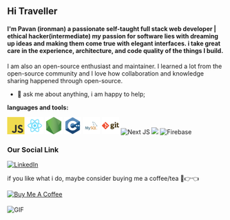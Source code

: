 ## Hi Traveller

#### I'm Pavan (ironman) a passionate self-taught full stack web developer | ethical hacker(intermediate) my passion for software lies with dreaming up ideas and making them come true with elegant interfaces. i take great care in the experience, architecture, and code quality of the things I build.

I am also an open-source enthusiast and maintainer. I learned a lot from the open-source community and I love how collaboration and knowledge sharing happened through open-source.




- 💬 ask me about anything, i am happy to help;

**languages and tools:**  

<code><img height="40" src="https://raw.githubusercontent.com/github/explore/80688e429a7d4ef2fca1e82350fe8e3517d3494d/topics/javascript/javascript.png"></code>
<code><img height="40" src="https://raw.githubusercontent.com/github/explore/80688e429a7d4ef2fca1e82350fe8e3517d3494d/topics/react/react.png"></code>
<code><img height="40" src="https://raw.githubusercontent.com/github/explore/80688e429a7d4ef2fca1e82350fe8e3517d3494d/topics/nodejs/nodejs.png"></code>
<code><img height="40" src="https://raw.githubusercontent.com/github/explore/80688e429a7d4ef2fca1e82350fe8e3517d3494d/topics/cpp/cpp.png"></code>
<code><img height="40" src="https://raw.githubusercontent.com/github/explore/80688e429a7d4ef2fca1e82350fe8e3517d3494d/topics/mysql/mysql.png"></code>
<code><img height="40" src="https://raw.githubusercontent.com/github/explore/80688e429a7d4ef2fca1e82350fe8e3517d3494d/topics/git/git.png"></code>
![Next JS](https://img.shields.io/badge/Next-black?style=for-the-badge&logo=next.js&logoColor=white)
<code><img height="40" src="https://img.shields.io/badge/html5-%23E34F26.svg?style=for-the-badge&logo=html5&logoColor=white"></code>
![Firebase](https://img.shields.io/badge/firebase-%23039BE5.svg?style=for-the-badge&logo=firebase)

### Our Social Link
[![LinkedIn](https://img.shields.io/badge/linkedin-%230077B5.svg?style=normal&logo=linkedin&logoColor=white)](https://linkedin.com/in/pavan-kumar-r-a0a517248)


if you like what i do, maybe consider buying me a coffee/tea 🥺👉👈

<a href="https://www.buymeacoffee.com/ironman32022" target="_blank"><img src="https://cdn.buymeacoffee.com/buttons/v2/default-red.png" alt="Buy Me A Coffee" width="150" ></a>


<img align="middle" alt="GIF" src="https://github.com/abhisheknaiidu/abhisheknaiidu/blob/master/code.gif?raw=true" width="500" height="320" />



<!---
ironman32022/ironman32022 is a ✨ special ✨ repository because its `README.md` (this file) appears on your GitHub profile.
You can click the Preview link to take a look at your changes.
--->
